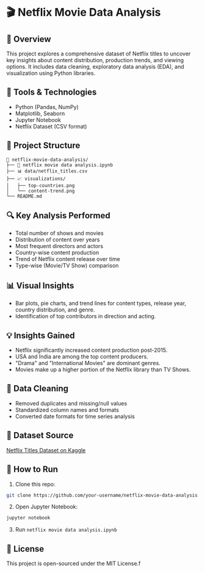 # 🎬 Netflix Movie Data Analysis

## 📌 Overview
This project explores a comprehensive dataset of Netflix titles to uncover key insights about content distribution, production trends, and viewing options.
It includes data cleaning, exploratory data analysis (EDA), and visualization using Python libraries.

## 🧰 Tools & Technologies
- Python (Pandas, NumPy)
- Matplotlib, Seaborn
- Jupyter Notebook
- Netflix Dataset (CSV format)

## 📁 Project Structure
```
📂 netflix-movie-data-analysis/
├── 📒 netflix movie data analysis.ipynb
├── 📊 data/netflix_titles.csv
├── 📈 visualizations/
│   ├── top-countries.png
│   └── content-trend.png
└── README.md
```

## 🔍 Key Analysis Performed
- Total number of shows and movies
- Distribution of content over years
- Most frequent directors and actors
- Country-wise content production
- Trend of Netflix content release over time
- Type-wise (Movie/TV Show) comparison

## 📊 Visual Insights
- Bar plots, pie charts, and trend lines for content types, release year, country distribution, and genre.
- Identification of top contributors in direction and acting.

## 💡 Insights Gained
- Netflix significantly increased content production post-2015.
- USA and India are among the top content producers.
- "Drama" and "International Movies" are dominant genres.
- Movies make up a higher portion of the Netflix library than TV Shows.

## 🧼 Data Cleaning
- Removed duplicates and missing/null values
- Standardized column names and formats
- Converted date formats for time series analysis

## 📎 Dataset Source
[Netflix Titles Dataset on Kaggle](https://www.kaggle.com/datasets/shivamb/netflix-shows)

## 📌 How to Run
1. Clone this repo:
```bash
git clone https://github.com/your-username/netflix-movie-data-analysis.git
```
2. Open Jupyter Notebook:
```bash
jupyter notebook
```
3. Run `netflix movie data analysis.ipynb`

## 📃 License
This project is open-sourced under the MIT License.f


